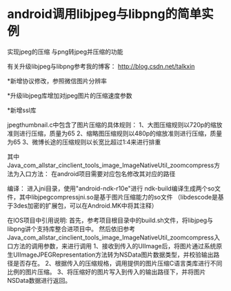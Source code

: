 # android调用libjpeg与libpng的简单实例

实现jpeg的压缩
与png转jpeg并压缩的功能

有关升级libjpeg与libpng参考我的博客：
http://blog.csdn.net/talkxin

*新增协议修改，参照微信图片分辨率

*升级libjpeg库增加对jpeg图片的压缩速度参数

*新增ssl库

jpegthumbnail.c中包含了图片压缩的具体规则：
1、大图压缩规则以720p的缩放准则进行压缩，质量为65
2、缩略图压缩规则以480p的缩放准则进行压缩，质量为65
3、微博长途的压缩规则以长宽比超过1:4来进行排重

其中Java_com_allstar_cinclient_tools_image_ImageNativeUtil_zoomcompress方法为入口方法：
在android项目需要对应包名修改其对应的路径

编译：
进入jni目录，使用"android-ndk-r10e"进行 ndk-build编译生成两个so文件，其中libjpegcompressjni.so是基于图片压缩能力的so文件
（libdescode是基于3des加密的扩展包，可以在Android.MK中将其注释）

在IOS项目中引用说明:
    首先，参考项目根目录中的build.sh文件，将libjpeg与libpng讲个支持库整合进项目中。
    然后依旧参考Java_com_allstar_cinclient_tools_image_ImageNativeUtil_zoomcompress入口方法的调用参数，来进行调用
    1、接收到传入的UIImage后，将图片通过系统原生UIImageJPEGRepresentation方法转为NSData图片数据类型，并校验输出路径是否存在。
    2、根据传入的压缩规格，调用提供的图片压缩C语言类库进行不同比例的图片压缩。
    3、将压缩好的图片写入到传入的输出路径下，并将图片NSData数据进行返回。